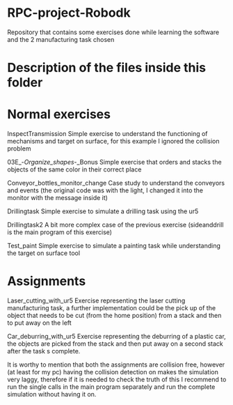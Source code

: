 # RPC-project-Robodk
Repository that contains some exercises done while learning the software and the 2 manufacturing task chosen

# Description of the files inside this folder
  # Normal exercises
  InspectTransmission
  Simple exercise to understand the functioning of mechanisms and target on surface, for this example I ignored the collision problem
  
  03E_-_Organize_shapes_-_Bonus
  Simple exercise that orders and stacks the objects of the same color in their correct place
  
  Conveyor_bottles_monitor_change
  Case study to understand the conveyors and events (the original code was with the light, I changed it into the monitor with the message inside it)
  
  Drillingtask
  Simple exercise to simulate a drilling task using the ur5
  
  Drillingtask2
  A bit more complex case of the previous exercise (sideanddrill is the main program of this exercise)
  
  Test_paint
  Simple exercise to simulate a painting task while understanding the target on surface tool


  # Assignments

  Laser_cutting_with_ur5
  Exercise representing the laser cutting manufacturing task, a further implementation could be the pick up of the object that needs to be cut (from the home position) from a stack
  and then to put away on the left
  
  Car_deburring_with_ur5
  Exercise representing the deburring of a plastic car, the objects are picked from the stack and then put away on a second stack after the task s complete.

It is worthy to mention that both the assignments are collision free, however (at least for my pc) having the collision detection on makes the simulation very 
laggy, therefore if it is needed to check the truth of this I recommend to run the single calls in the main program separately and run the complete simulation without
having it on.

